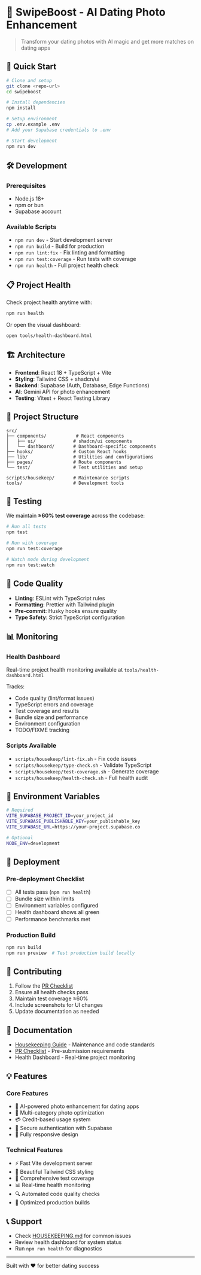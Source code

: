 # 💖 SwipeBoost - AI Dating Photo Enhancement

> Transform your dating photos with AI magic and get more matches on dating apps

## 🚀 Quick Start

```bash
# Clone and setup
git clone <repo-url>
cd swipeboost

# Install dependencies
npm install

# Setup environment
cp .env.example .env
# Add your Supabase credentials to .env

# Start development
npm run dev
```

## 🛠️ Development

### Prerequisites
- Node.js 18+
- npm or bun
- Supabase account

### Available Scripts
- `npm run dev` - Start development server
- `npm run build` - Build for production
- `npm run lint:fix` - Fix linting and formatting
- `npm run test:coverage` - Run tests with coverage
- `npm run health` - Full project health check

## 📋 Project Health

Check project health anytime with:
```bash
npm run health
```

Or open the visual dashboard:
```bash
open tools/health-dashboard.html
```

## 🏗️ Architecture

- **Frontend**: React 18 + TypeScript + Vite
- **Styling**: Tailwind CSS + shadcn/ui
- **Backend**: Supabase (Auth, Database, Edge Functions)
- **AI**: Gemini API for photo enhancement
- **Testing**: Vitest + React Testing Library

## 📁 Project Structure

```
src/
├── components/           # React components
│   ├── ui/              # shadcn/ui components
│   └── dashboard/       # Dashboard-specific components
├── hooks/               # Custom React hooks
├── lib/                 # Utilities and configurations
├── pages/               # Route components
└── test/                # Test utilities and setup

scripts/housekeep/       # Maintenance scripts
tools/                   # Development tools
```

## 🧪 Testing

We maintain **≥60% test coverage** across the codebase:

```bash
# Run all tests
npm test

# Run with coverage
npm run test:coverage

# Watch mode during development
npm run test:watch
```

## 🔧 Code Quality

- **Linting**: ESLint with TypeScript rules
- **Formatting**: Prettier with Tailwind plugin
- **Pre-commit**: Husky hooks ensure quality
- **Type Safety**: Strict TypeScript configuration

## 📊 Monitoring

### Health Dashboard
Real-time project health monitoring available at `tools/health-dashboard.html`

Tracks:
- Code quality (lint/format issues)
- TypeScript errors and coverage
- Test coverage and results
- Bundle size and performance
- Environment configuration
- TODO/FIXME tracking

### Scripts Available
- `scripts/housekeep/lint-fix.sh` - Fix code issues
- `scripts/housekeep/type-check.sh` - Validate TypeScript
- `scripts/housekeep/test-coverage.sh` - Generate coverage
- `scripts/housekeep/health-check.sh` - Full health audit

## 🔐 Environment Variables

```bash
# Required
VITE_SUPABASE_PROJECT_ID=your_project_id
VITE_SUPABASE_PUBLISHABLE_KEY=your_publishable_key
VITE_SUPABASE_URL=https://your-project.supabase.co

# Optional
NODE_ENV=development
```

## 🚀 Deployment

### Pre-deployment Checklist
- [ ] All tests pass (`npm run health`)
- [ ] Bundle size within limits
- [ ] Environment variables configured
- [ ] Health dashboard shows all green
- [ ] Performance benchmarks met

### Production Build
```bash
npm run build
npm run preview  # Test production build locally
```

## 🤝 Contributing

1. Follow the [PR Checklist](PR_CHECKLIST.md)
2. Ensure all health checks pass
3. Maintain test coverage ≥60%
4. Include screenshots for UI changes
5. Update documentation as needed

## 📖 Documentation

- [Housekeeping Guide](HOUSEKEEPING.md) - Maintenance and code standards
- [PR Checklist](PR_CHECKLIST.md) - Pre-submission requirements
- Health Dashboard - Real-time project monitoring

## 💡 Features

### Core Features
- 🎯 AI-powered photo enhancement for dating apps
- 📸 Multi-category photo optimization
- 💳 Credit-based usage system
- 🔐 Secure authentication with Supabase
- 📱 Fully responsive design

### Technical Features
- ⚡ Fast Vite development server
- 🎨 Beautiful Tailwind CSS styling
- 🧪 Comprehensive test coverage
- 📊 Real-time health monitoring
- 🔍 Automated code quality checks
- 🚀 Optimized production builds

## 📞 Support

- Check [HOUSEKEEPING.md](HOUSEKEEPING.md) for common issues
- Review health dashboard for system status
- Run `npm run health` for diagnostics

---

Built with ❤️ for better dating success